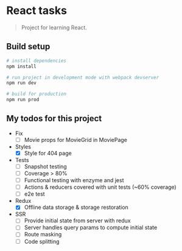 # React tasks

> Project for learning React.

## Build setup 
```bash
# install dependencies
npm install

# run project in development mode with webpack devserver
npm run dev

# build for production
npm run prod
```


## My todos for this project
- Fix
  - [ ] Movie props for MovieGrid in MoviePage
- Styles
  - [x] Style for 404 page
- Tests
  - [ ] Snapshot testing
  - [ ] Coverage > 80%
  - [ ] Functional testing with enzyme and jest
  - [ ] Actions & reducers covered with unit tests (~60% coverage)
  - [ ] e2e test
- Redux
  - [x] Offline data storage & storage restoration
- SSR
  - [ ] Provide initial state from server with redux
  - [ ] Server handles query params to compute initial state
  - [ ] Route masking
  - [ ] Code splitting